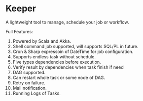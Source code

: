 # Keeper
A lightweight tool to manage, schedule your job or workflow.

Full Features:
1. Powered by Scala and Akka.
2. Shell command job supported, will supports SQL/PL in future.
3. Cron & Sharp expressoin of DateTime for job configuration.
4. Supports endless task without schedule.
5. Five types dependencies before execution.
6. Verify result by dependencies when task finish if need
6. DAG supported.
7. Can restart whole task or some node of DAG.
8. Retry on failure.
9. Mail notification.
10. Running Logs of Tasks.
